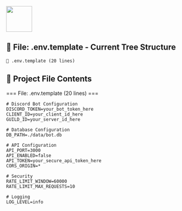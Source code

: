 <img src="https://banes-lab.com/assets/images/banes_lab/700px_Main_Animated.gif" width="70" />

## 📂 File: .env.template - Current Tree Structure
```
📝 .env.template (20 lines)
```

## 📄 Project File Contents


=== File: .env.template (20 lines) ===

```text
# Discord Bot Configuration
DISCORD_TOKEN=your_bot_token_here
CLIENT_ID=your_client_id_here
GUILD_ID=your_server_id_here

# Database Configuration  
DB_PATH=./data/bot.db

# API Configuration
API_PORT=3000
API_ENABLED=false
API_TOKEN=your_secure_api_token_here
CORS_ORIGIN=*

# Security
RATE_LIMIT_WINDOW=60000
RATE_LIMIT_MAX_REQUESTS=10

# Logging
LOG_LEVEL=info

```
